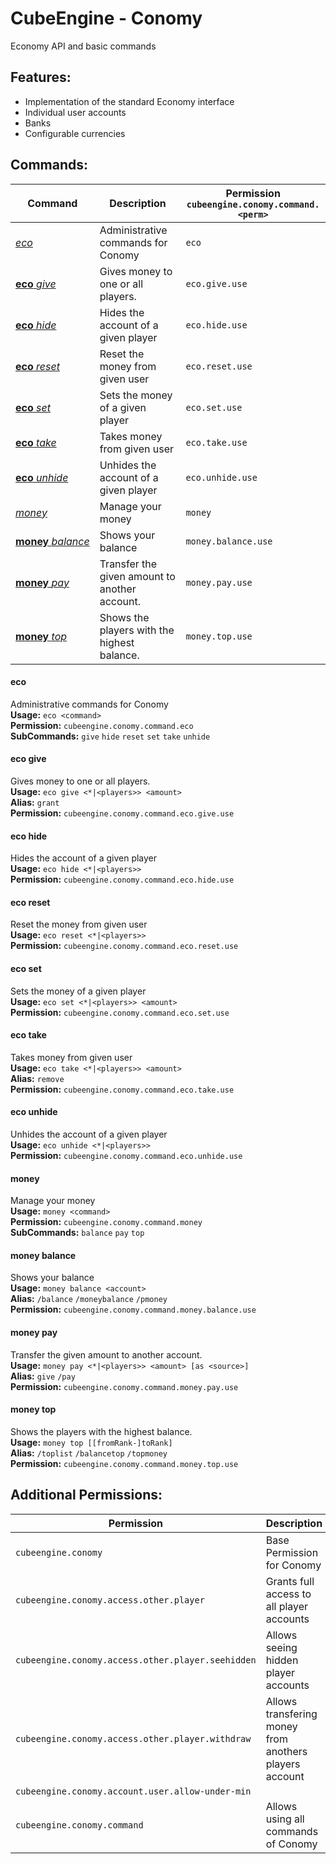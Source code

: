 # CubeEngine - Conomy
Economy API and basic commands

## Features:
 - Implementation of the standard Economy interface
 - Individual user accounts
 - Banks
 - Configurable currencies

## Commands:

| Command | Description | Permission<br>`cubeengine.conomy.command.<perm>` |
| --- | --- | --- |
| [*eco*](#eco) | Administrative commands for Conomy | `eco` |
| [**eco**&nbsp;*give*](#ecogive) | Gives money to one or all players. | `eco.give.use` |
| [**eco**&nbsp;*hide*](#ecohide) | Hides the account of a given player | `eco.hide.use` |
| [**eco**&nbsp;*reset*](#ecoreset) | Reset the money from given user | `eco.reset.use` |
| [**eco**&nbsp;*set*](#ecoset) | Sets the money of a given player | `eco.set.use` |
| [**eco**&nbsp;*take*](#ecotake) | Takes money from given user | `eco.take.use` |
| [**eco**&nbsp;*unhide*](#ecounhide) | Unhides the account of a given player | `eco.unhide.use` |
| [*money*](#money) | Manage your money | `money` |
| [**money**&nbsp;*balance*](#moneybalance) | Shows your balance | `money.balance.use` |
| [**money**&nbsp;*pay*](#moneypay) | Transfer the given amount to another account. | `money.pay.use` |
| [**money**&nbsp;*top*](#moneytop) | Shows the players with the highest balance. | `money.top.use` |

#### eco  
Administrative commands for Conomy  
**Usage:** `eco <command>`  
**Permission:** `cubeengine.conomy.command.eco`  
**SubCommands:** `give` `hide` `reset` `set` `take` `unhide`  

#### eco&nbsp;give  
Gives money to one or all players.  
**Usage:** `eco give <*|<players>> <amount>`  
**Alias:** `grant`  
**Permission:** `cubeengine.conomy.command.eco.give.use`  
  

#### eco&nbsp;hide  
Hides the account of a given player  
**Usage:** `eco hide <*|<players>>`  
**Permission:** `cubeengine.conomy.command.eco.hide.use`  
  

#### eco&nbsp;reset  
Reset the money from given user  
**Usage:** `eco reset <*|<players>>`  
**Permission:** `cubeengine.conomy.command.eco.reset.use`  
  

#### eco&nbsp;set  
Sets the money of a given player  
**Usage:** `eco set <*|<players>> <amount>`  
**Permission:** `cubeengine.conomy.command.eco.set.use`  
  

#### eco&nbsp;take  
Takes money from given user  
**Usage:** `eco take <*|<players>> <amount>`  
**Alias:** `remove`  
**Permission:** `cubeengine.conomy.command.eco.take.use`  
  

#### eco&nbsp;unhide  
Unhides the account of a given player  
**Usage:** `eco unhide <*|<players>>`  
**Permission:** `cubeengine.conomy.command.eco.unhide.use`  
  

#### money  
Manage your money  
**Usage:** `money <command>`  
**Permission:** `cubeengine.conomy.command.money`  
**SubCommands:** `balance` `pay` `top`  

#### money&nbsp;balance  
Shows your balance  
**Usage:** `money balance <account>`  
**Alias:** `/balance` `/moneybalance` `/pmoney`  
**Permission:** `cubeengine.conomy.command.money.balance.use`  
  

#### money&nbsp;pay  
Transfer the given amount to another account.  
**Usage:** `money pay <*|<players>> <amount> [as <source>]`  
**Alias:** `give` `/pay`  
**Permission:** `cubeengine.conomy.command.money.pay.use`  
  

#### money&nbsp;top  
Shows the players with the highest balance.  
**Usage:** `money top [[fromRank-]toRank]`  
**Alias:** `/toplist` `/balancetop` `/topmoney`  
**Permission:** `cubeengine.conomy.command.money.top.use`  
  

## Additional Permissions:

| Permission | Description |
| --- | --- |
| `cubeengine.conomy` | Base Permission for Conomy |
| `cubeengine.conomy.access.other.player` | Grants full access to all player accounts |
| `cubeengine.conomy.access.other.player.seehidden` | Allows seeing hidden player accounts |
| `cubeengine.conomy.access.other.player.withdraw` | Allows transfering money from anothers players account |
| `cubeengine.conomy.account.user.allow-under-min` |  |
| `cubeengine.conomy.command` | Allows using all commands of Conomy |
